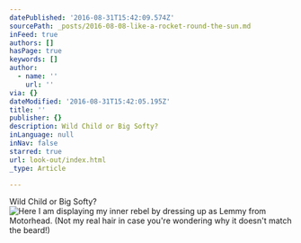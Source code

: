 ```yaml
---
datePublished: '2016-08-31T15:42:09.574Z'
sourcePath: _posts/2016-08-08-like-a-rocket-round-the-sun.md
inFeed: true
authors: []
hasPage: true
keywords: []
author:
  - name: ''
    url: ''
via: {}
dateModified: '2016-08-31T15:42:05.195Z'
title: ''
publisher: {}
description: Wild Child or Big Softy?
inLanguage: null
inNav: false
starred: true
url: look-out/index.html
_type: Article

---
```

Wild Child or Big Softy?
![Here I am displaying my inner rebel by dressing up as Lemmy from Motorhead.  (Not my real hair in case you're wondering why it doesn't match the beard!)](https://the-grid-user-content.s3-us-west-2.amazonaws.com/6b7dc386-9b91-45d1-98aa-228e0011564f.jpg)